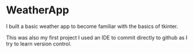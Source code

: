 # WeatherApp

I built a basic weather app to become familiar with the basics of tkinter. 

This was also my first project I used an IDE to commit directly to github as I try to learn version control.
